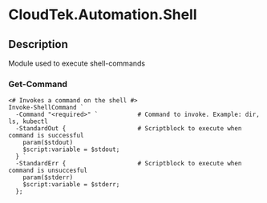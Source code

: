 # CloudTek.Automation.Shell

## Description

Module used to execute shell-commands

### Get-Command

```pwsh
<# Invokes a command on the shell #>
Invoke-ShellCommand `
  -Command "<required>" `           # Command to invoke. Example: dir, ls, kubectl
  -StandardOut {                    # Scriptblock to execute when command is successful
    param($stdout)
    $script:variable = $stdout;
  } `
  -StandardErr {                    # Scriptblock to execute when command is unsuccesful
    param($stderr)
    $script:variable = $stderr;
  };
```
